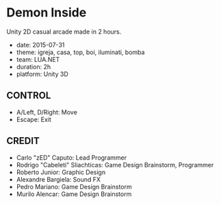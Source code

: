 Demon Inside
============

Unity 2D casual arcade made in 2 hours.

* date: 2015-07-31
* theme: igreja, casa, top, boi, iluminati, bomba
* team: LUA.NET
* duration: 2h
* platform: Unity 3D

CONTROL
-------
* A/Left, D/Right: Move
* Escape: Exit

CREDIT
------
* Carlo "zED" Caputo: Lead Programmer
* Rodrigo "Cabeleti" Sliachticas: Game Design Brainstorm, Programmer
* Roberto Junior: Graphic Design
* Alexandre Bargiela: Sound FX
* Pedro Mariano: Game Design Brainstorm
* Murilo Alencar: Game Design Brainstorm
